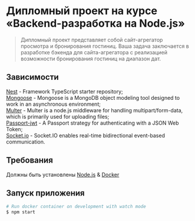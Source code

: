 # Дипломный проект на курсе «Backend-разработка на Node.js»

> Дипломный проект представляет собой сайт-агрегатор просмотра и бронирования гостиниц. Ваша задача заключается в разработке бэкенда для сайта-агрегатора с реализацией возможности бронирования гостиниц на диапазон дат.

## Зависимости
[Nest](https://github.com/nestjs/nest) - Framework TypeScript starter repository; \
[Mongoose](https://www.npmjs.com/package/mongoose) - Mongoose is a MongoDB object modeling tool designed to work in an asynchronous environment; \
[Multer](https://www.npmjs.com/package/multer) - Multer is a node.js middleware for handling multipart/form-data, which is primarily used for uploading files; \
[Passport-jwt](https://www.npmjs.com/package/passport-jwt) - A Passport strategy for authenticating with a JSON Web Token; \
[Socket.io](https://www.npmjs.com/package/socket.io) - Socket.IO enables real-time bidirectional event-based communication.

## Требования
Должны быть установлены [Node.js](https://nodejs.org/) & [Docker](https://www.docker.com)

## Запуск приложения
```bash
# Run docker container on development with watch mode
$ npm start
```